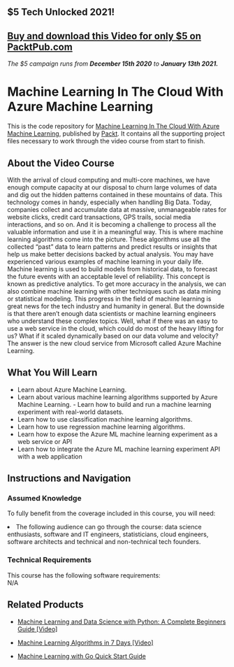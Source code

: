 ## $5 Tech Unlocked 2021!
[Buy and download this Video for only $5 on PacktPub.com](https://www.packtpub.com/product/machine-learning-in-the-cloud-with-azure-machine-learning-video/9781789347524)
-----
*The $5 campaign         runs from __December 15th 2020__ to __January 13th 2021.__*

# Machine Learning In The Cloud With Azure Machine Learning	
This is the code repository for [Machine Learning In The Cloud With Azure Machine Learning](https://www.packtpub.com/application-development/machine-learning-cloud-azure-machine-learning-video), published by [Packt](https://www.packtpub.com/?utm_source=github). It contains all the supporting project files necessary to work through the video course from start to finish.
## About the Video Course
With the arrival of cloud computing and multi-core machines, we have enough compute capacity at our disposal to churn large volumes of data and dig out the hidden patterns contained in these mountains of data. This technology comes in handy, especially when handling Big Data. Today, companies collect and accumulate data at massive, unmanageable rates for website clicks, credit card transactions, GPS trails, social media interactions, and so on. And it is becoming a challenge to process all the valuable information and use it in a meaningful way. This is where machine learning algorithms come into the picture. These algorithms use all the collected “past” data to learn patterns and predict results or insights that help us make better decisions backed by actual analysis. You may have experienced various examples of machine learning in your daily life. Machine learning is used to build models from historical data, to forecast the future events with an acceptable level of reliability. This concept is known as predictive analytics. To get more accuracy in the analysis, we can also combine machine learning with other techniques such as data mining or statistical modeling. This progress in the field of machine learning is great news for the tech industry and humanity in general. But the downside is that there aren’t enough data scientists or machine learning engineers who understand these complex topics. Well, what if there was an easy to use a web service in the cloud, which could do most of the heavy lifting for us? What if it scaled dynamically based on our data volume and velocity? The answer is the new cloud service from Microsoft called Azure Machine Learning.

<H2>What You Will Learn</H2>
<DIV class=book-info-will-learn-text>
<UL>
<LI>Learn about Azure Machine Learning.</LI>
<LI>Learn about various machine learning algorithms supported by Azure Machine Learning. - Learn how to build and run a machine learning experiment with real-world datasets.</LI>
<LI>Learn how to use classification machine learning algorithms.</LI>
<LI>Learn how to use regression machine learning algorithms.</LI>
<LI>Learn how to expose the Azure ML machine learning experiment as a web service or API</LI>
<LI>Learn how to integrate the Azure ML machine learning experiment API with a web application</LI>
</UL></DIV>

## Instructions and Navigation
### Assumed Knowledge
To fully benefit from the coverage included in this course, you will need:<br/>
<DIV class=book-info-will-learn-text>
<LI> The following audience can go through the course: data science enthusiasts, software and IT engineers, statisticians, cloud engineers, software architects and technical and non-technical tech founders.</LI> 
<DIV>

### Technical Requirements
This course has the following software requirements:<br/>
N/A

## Related Products
* [Machine Learning and Data Science with Python: A Complete Beginners Guide [Video] ](https://www.packtpub.com/application-development/machine-learning-and-data-science-python-complete-beginners-guide-video)

* [Machine Learning Algorithms in 7 Days [Video]]( https://www.packtpub.com/big-data-and-business-intelligence/machine-learning-algorithms-7-days-video)

* [Machine Learning with Go Quick Start Guide]( https://www.packtpub.com/big-data-and-business-intelligence/machine-learning-go-quick-start-guide)
